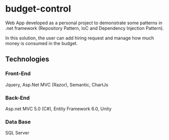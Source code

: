 # budget-control

Web App developed as a personal project to demonstrate some patterns in .net framework (Repository Pattern, IoC and Dependency Injection Pattern).

In this solution, the user can add hiring request and manage how much money is consumed in the budget.

## Technologies

### Front-End

Jquery, Asp.Net MVC (Razor), Semantic, ChartJs

### Back-End

Asp.net MVC 5.0 (C#), Entity Framework 6.0, Unity

### Data Base

SQL Server
